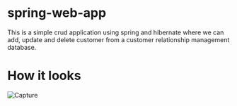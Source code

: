 # spring-web-app
This is a simple crud application using spring and hibernate where we can add, update and delete customer from a customer relationship management database.
# How it looks
![Capture](https://user-images.githubusercontent.com/84571107/172765091-4a151174-5e57-4fcc-beee-21badd04d9aa.PNG)
